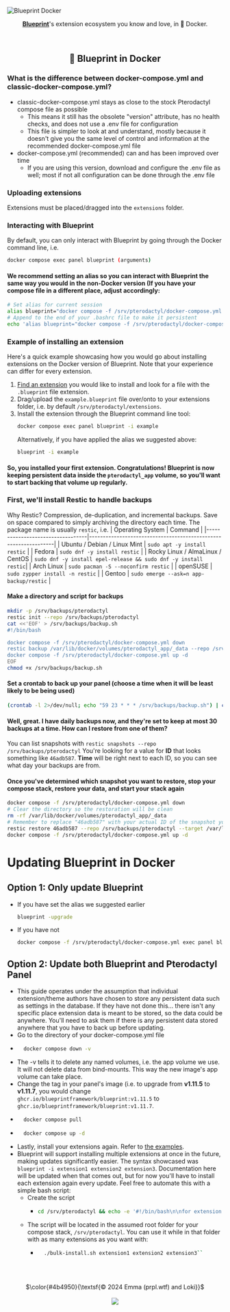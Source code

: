 <!-- Header -->
![Blueprint Docker](https://github.com/BlueprintFramework/docker/assets/103201875/f1c39e6e-afb0-4e24-abd3-508ec883d66b)
<p align="center"><a href="https://github.com/BlueprintFramework/main"><b>Blueprint</b></a>'s extension ecosystem you know and love, in 🐳 Docker.</p>

<!-- Information -->
<br/><h2 align="center">🐳 Blueprint in Docker</h2>

### What is the difference between docker-compose.yml and classic-docker-compose.yml?
- classic-docker-compose.yml stays as close to the stock Pterodactyl compose file as possible
  - This means it still has the obsolete "version" attribute, has no health checks, and does not use a .env file for configuration
  - This file is simpler to look at and understand, mostly because it doesn't give you the same level of control and information at the recommended docker-compose.yml file
- docker-compose.yml (recommended) can and has been improved over time
  - If you are using this version, download and configure the .env file as well; most if not all configuration can be done through the .env file

### Uploading extensions
Extensions must be placed/dragged into the `extensions` folder.

### Interacting with Blueprint
By default, you can only interact with Blueprint by going through the Docker command line, i.e.
```bash
docker compose exec panel blueprint (arguments)
```

#### We recommend setting an alias so you can interact with Blueprint the same way you would in the non-Docker version (If you have your compose file in a different place, adjust accordingly:
```bash
# Set alias for current session
alias blueprint="docker compose -f /srv/pterodactyl/docker-compose.yml exec panel blueprint"
# Append to the end of your .bashrc file to make it persistent
echo 'alias blueprint="docker compose -f /srv/pterodactyl/docker-compose.yml exec panel blueprint"' >> ~/.bashrc
```

### Example of installing an extension
Here's a quick example showcasing how you would go about installing extensions on the Docker version of Blueprint. Note that your experience can differ for every extension.
  1. [Find an extension](https://blueprint.zip/browse) you would like to install and look for a file with the `.blueprint` file extension.
  2. Drag/upload the `example.blueprint` file over/onto to your extensions folder, i.e. by default `/srv/pterodactyl/extensions`.
  3. Install the extension through the Blueprint command line tool:
     ```bash
     docker compose exec panel blueprint -i example
     ```
     Alternatively, if you have applied the alias we suggested above:
     ```bash
     blueprint -i example
     ```

#### So, you installed your first extension. Congratulations! Blueprint is now keeping persistent data inside the `pterodactyl_app` volume, so you'll want to start backing that volume up regularly.

### First, we'll install Restic to handle backups
Why Restic? Compression, de-duplication, and incremental backups. Save on space compared to simply archiving the directory each time.
The package name is usually `restic`, i.e.
| Operating System                 | Command                                                         |
|----------------------------------|-----------------------------------------------------------------|
| Ubuntu / Debian / Linux Mint     | `sudo apt -y install restic`                                    |
| Fedora                           | `sudo dnf -y install restic`                                    |
| Rocky Linux / AlmaLinux / CentOS | `sudo dnf -y install epel-release && sudo dnf -y install restic`|
| Arch Linux                       | `sudo pacman -S --noconfirm restic`                             |
| openSUSE                         | `sudo zypper install -n restic`                                 |
| Gentoo                           | `sudo emerge --ask=n app-backup/restic`                         |

#### Make a directory and script for backups
```bash
mkdir -p /srv/backups/pterodactyl
restic init --repo /srv/backups/pterodactyl
cat <<'EOF' > /srv/backups/backup.sh
#!/bin/bash

docker compose -f /srv/pterodactyl/docker-compose.yml down
restic backup /var/lib/docker/volumes/pterodactyl_app/_data --repo /srv/backups/pterodactyl
docker compose -f /srv/pterodactyl/docker-compose.yml up -d
EOF
chmod +x /srv/backups/backup.sh
```

#### Set a crontab to back up your panel (choose a time when it will be least likely to be being used)
```bash
(crontab -l 2>/dev/null; echo "59 23 * * * /srv/backups/backup.sh") | crontab -
```

#### Well, great. I have daily backups now, and they're set to keep at most 30 backups at a time. How can I restore from one of them?
You can list snapshots with ``restic snapshots --repo /srv/backups/pterodactyl``
You're looking for a value for **ID** that looks something like ``46adb587``. **Time** will be right next to each ID, so you can see what day your backups are from.

#### Once you've determined which snapshot you want to restore, stop your compose stack, restore your data, and start your stack again
```bash
docker compose -f /srv/pterodactyl/docker-compose.yml down
# Clear the directory so the restoration will be clean
rm -rf /var/lib/docker/volumes/pterodactyl_app/_data
# Remember to replace "46adb587" with your actual ID of the snapshot you want to restore
restic restore 46adb587 --repo /srv/backups/pterodactyl --target /var/lib/docker/volumes/pterodactyl_app/_data
docker compose -f /srv/pterodactyl/docker-compose.yml up -d
```

# Updating Blueprint in Docker
## Option 1: Only update Blueprint
- If you have set the alias we suggested earlier
  ```bash
  blueprint -upgrade
  ```
- If you have not
  ```bash
  docker compose -f /srv/pterodactyl/docker-compose.yml exec panel blueprint -upgrade
  ```

## Option 2: Update both Blueprint and Pterodactyl Panel
- This guide operates under the assumption that individual extension/theme authors have chosen to store any persistent data such as settings in the database. If they have not done this... there isn't any specific place extension data is meant to be stored, so the data could be anywhere. You'll need to ask them if there is any persistent data stored anywhere that you have to back up before updating.
- Go to the directory of your docker-compose.yml file
- ```bash
    docker compose down -v
  ```
- The -v tells it to delete any named volumes, i.e. the app volume we use. It will not delete data from bind-mounts. This way the new image's app volume can take place.
- Change the tag in your panel's image (i.e. to upgrade from **v1.11.5** to **v1.11.7**, you would change ``ghcr.io/blueprintframework/blueprint:v1.11.5`` to ``ghcr.io/blueprintframework/blueprint:v1.11.7``.
- ```bash
    docker compose pull
  ```
- ```bash
    docker compose up -d
  ```
- Lastly, install your extensions again. Refer to [the examples](<https://github.com/BlueprintFramework/docker?tab=readme-ov-file#example-of-installing-an-extension>).
- Blueprint will support installing multiple extensions at once in the future, making updates significantly easier. The syntax showcased was ``blueprint -i extension1 extension2 extension3``. Documentation here will be updated when that comes out, but for now you'll have to install each extension again every update. Feel free to automate this with a simple bash script:
  - Create the script
    - ```bash
      cd /srv/pterodactyl && echo -e '#!/bin/bash\n\nfor extension in "$@"\ndo\n    docker compose exec panel blueprint -i "$extension"\ndone' > bulk-install.sh && chmod +x bulk-install.sh
      ```
  - The script will be located in the assumed root folder for your compose stack, ``/srv/pterodactyl``. You can use it while in that folder with as many extensions as you want with:
    - ```bash
        ./bulk-install.sh extension1 extension2 extension3``
      ```
<!-- copyright footer -->
<br/><br/>
<p align="center">
  $\color{#4b4950}{\textsf{© 2024 Emma (prpl.wtf) and Loki}}$
  <br/><br/><img src="https://github.com/user-attachments/assets/15aa92e8-cef3-420e-ae8e-d0cd83263925"/>
</p>
